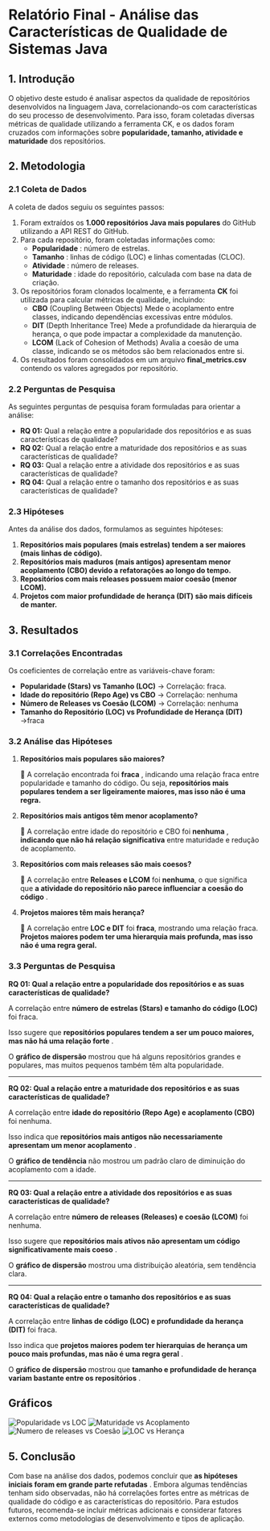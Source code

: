 # Relatório Final - Análise das Características de Qualidade de Sistemas Java

## 1. Introdução

O objetivo deste estudo é analisar aspectos da qualidade de repositórios desenvolvidos na linguagem Java, correlacionando-os com características do seu processo de desenvolvimento. Para isso, foram coletadas diversas métricas de qualidade utilizando a ferramenta CK, e os dados foram cruzados com informações sobre **popularidade, tamanho, atividade e maturidade** dos repositórios.

## 2. Metodologia

### 2.1 Coleta de Dados

A coleta de dados seguiu os seguintes passos:

1. Foram extraídos os **1.000 repositórios Java mais populares** do GitHub utilizando a API REST do GitHub.
2. Para cada repositório, foram coletadas informações como:
   * **Popularidade** : número de estrelas.
   * **Tamanho** : linhas de código (LOC) e linhas comentadas (CLOC).
   * **Atividade** : número de releases.
   * **Maturidade** : idade do repositório, calculada com base na data de criação.
3. Os repositórios foram clonados localmente, e a ferramenta **CK** foi utilizada para calcular métricas de qualidade, incluindo:
   * **CBO** (Coupling Between Objects) Mede o acoplamento entre classes, indicando dependências excessivas entre módulos.
   * **DIT** (Depth Inheritance Tree) Mede a profundidade da hierarquia de herança, o que pode impactar a complexidade da manutenção.
   * **LCOM** (Lack of Cohesion of Methods) Avalia a coesão de uma classe, indicando se os métodos são bem relacionados entre si.
4. Os resultados foram consolidados em um arquivo **final_metrics.csv** contendo os valores agregados por repositório.

### 2.2 Perguntas de Pesquisa

As seguintes perguntas de pesquisa foram formuladas para orientar a análise:

* **RQ 01:** Qual a relação entre a popularidade dos repositórios e as suas características de qualidade?
* **RQ 02:** Qual a relação entre a maturidade dos repositórios e as suas características de qualidade?
* **RQ 03:** Qual a relação entre a atividade dos repositórios e as suas características de qualidade?
* **RQ 04:** Qual a relação entre o tamanho dos repositórios e as suas características de qualidade?

### 2.3 Hipóteses

Antes da análise dos dados, formulamos as seguintes hipóteses:

1. **Repositórios mais populares (mais estrelas) tendem a ser maiores (mais linhas de código).**
2. **Repositórios mais maduros (mais antigos) apresentam menor acoplamento (CBO) devido a refatorações ao longo do tempo.**
3. **Repositórios com mais releases possuem maior coesão (menor LCOM).**
4. **Projetos com maior profundidade de herança (DIT) são mais difíceis de manter.**

## 3. Resultados

### 3.1 Correlações Encontradas

Os coeficientes de correlação entre as variáveis-chave foram:

* **Popularidade (Stars) vs Tamanho (LOC)** → Correlação: fraca.
* **Idade do repositório (Repo Age) vs CBO** → Correlação: nenhuma
* **Número de Releases vs Coesão (LCOM)** → Correlação: nenhuma
* **Tamanho do Repositório (LOC) vs Profundidade de Herança (DIT)** →fraca

### 3.2 Análise das Hipóteses

1. **Repositórios mais populares são maiores?**

   🔹 A correlação encontrada foi  **fraca** , indicando uma relação fraca entre popularidade e tamanho do código. Ou seja, **repositórios mais populares tendem a ser ligeiramente maiores, mas isso não é uma regra.**
2. **Repositórios mais antigos têm menor acoplamento?**

   🔹 A correlação entre idade do repositório e CBO foi  **nenhuma** , **indicando que não há relação significativa** entre maturidade e redução de acoplamento.
3. **Repositórios com mais releases são mais coesos?**

   🔹 A correlação entre **Releases e LCOM** foi  **nenhuma**, o que significa que  **a atividade do repositório não parece influenciar a coesão do código** .
4. **Projetos maiores têm mais herança?**

   🔹 A correlação entre **LOC e DIT** foi  **fraca**, mostrando uma relação fraca. **Projetos maiores podem ter uma hierarquia mais profunda, mas isso não é uma regra geral.**

### 3.3 Perguntas de Pesquisa

**RQ 01: Qual a relação entre a popularidade dos repositórios e as suas características de qualidade?**

A correlação entre **número de estrelas (Stars) e tamanho do código (LOC)** foi fraca.

Isso sugere que  **repositórios populares tendem a ser um pouco maiores, mas não há uma relação forte** .

O **gráfico de dispersão** mostrou que há alguns repositórios grandes e populares, mas muitos pequenos também têm alta popularidade.

---

**RQ 02: Qual a relação entre a maturidade dos repositórios e as suas características de qualidade?**

A correlação entre **idade do repositório (Repo Age) e acoplamento (CBO)** foi nenhuma.

Isso indica que  **repositórios mais antigos não necessariamente apresentam um menor acoplamento** .

O **gráfico de tendência** não mostrou um padrão claro de diminuição do acoplamento com a idade.

---

 **RQ 03: Qual a relação entre a atividade dos repositórios e as suas características de qualidade?**

A correlação entre **número de releases (Releases) e coesão (LCOM)** foi nenhuma.

Isso sugere que  **repositórios mais ativos não apresentam um código significativamente mais coeso** .

 O **gráfico de dispersão** mostrou uma distribuição aleatória, sem tendência clara.

---

**RQ 04: Qual a relação entre o tamanho dos repositórios e as suas características de qualidade?**

A correlação entre **linhas de código (LOC) e profundidade da herança (DIT)** foi fraca.

Isso indica que  **projetos maiores podem ter hierarquias de herança um pouco mais profundas, mas não é uma regra geral** .

O **gráfico de dispersão** mostrou que  **tamanho e profundidade de herança variam bastante entre os repositórios** .

## Gráficos

![Popularidade vs LOC](graphics/stars_vs_loc.png)
![Maturidade vs Acoplamento](graphics/age_vs_cbo.png)
![Numero de releases vs Coesão](graphics/releases_vs_lcom.png)
![LOC vs Herança](graphics/loc_vs_dit.png)

## 5. Conclusão

Com base na análise dos dados, podemos concluir que  **as hipóteses iniciais foram em grande parte refutadas** . Embora algumas tendências tenham sido observadas, não há correlações fortes entre as métricas de qualidade do código e as características do repositório. Para estudos futuros, recomenda-se incluir métricas adicionais e considerar fatores externos como metodologias de desenvolvimento e tipos de aplicação.
